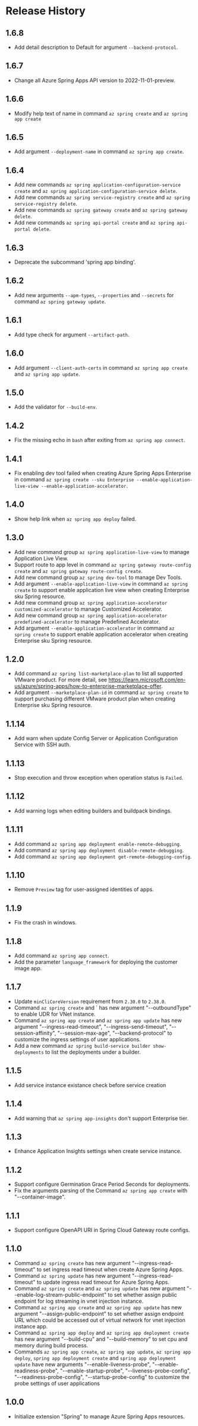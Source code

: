 Release History
===============
1.6.8
---
* Add detail description to Default for argument `--backend-protocol`.

1.6.7
---
* Change all Azure Spring Apps API version to 2022-11-01-preview.

1.6.6
---
* Modify help text of name in command `az spring create` and `az spring app create`

1.6.5
---
* Add argument `--deployment-name` in command `az spring app create`.

1.6.4
---
* Add new commands `az spring application-configuration-service create` and `az spring application-configuration-service delete`.
* Add new commands `az spring service-registry create` and `az spring service-registry delete`.
* Add new commands `az spring gateway create` and `az spring gateway delete`.
* Add new commands `az spring api-portal create` and `az spring api-portal delete`.

1.6.3
---
* Deprecate the subcommand 'spring app binding'.

1.6.2
---
* Add new arguments `--apm-types`, `--properties` and `--secrets` for command `az spring gateway update`.

1.6.1
---
* Add type check for argument `--artifact-path`.

1.6.0
---
* Add argument `--client-auth-certs` in command `az spring app create` and `az spring app update`.

1.5.0
---
* Add the validator for `--build-env`.

1.4.2
---
* Fix the missing echo in `bash` after exiting from `az spring app connect`.

1.4.1
---
* Fix enabling dev tool failed when creating Azure Spring Apps Enterprise in command `az spring create --sku Enterprise --enable-application-live-view --enable-application-accelerator`.

1.4.0
---
* Show help link when `az spring app deploy` failed.

1.3.0
---
* Add new command group `az spring application-live-view` to manage Application Live View.
* Support route to app level in command `az spring gateway route-config create` and `az spring gateway route-config create`.
* Add new command group `az spring dev-tool` to manage Dev Tools.
* Add argument `--enable-application-live-view` in command `az spring create` to support enable application live view when creating Enterprise sku Spring resource.
* Add new command group `az spring application-accelerator customized-accelerator` to manage Customized Accelerator.
* Add new command group `az spring application-accelerator predefined-accelerator` to manage Predefined Accelerator.
* Add argument `--enable-application-accelerator` in command `az spring create` to support enable application accelerator when creating Enterprise sku Spring resource.

1.2.0
---
* Add command `az spring list-marketplace-plan` to list all supported VMware product. For more detail, see https://learn.microsoft.com/en-us/azure/spring-apps/how-to-enterprise-marketplace-offer.
* Add argument `--marketplace-plan-id` in command `az spring create` to support purchasing different VMware product plan when creating Enterprise sku Spring resource.

1.1.14
---
* Add warn when update Config Server or Application Configuration Service with SSH auth.

1.1.13
---
* Stop execution and throw exception when operation status is `Failed`.

1.1.12
---
* Add warning logs when editing builders and buildpack bindings.

1.1.11
---
* Add command `az spring app deployment enable-remote-debugging`.
* Add command `az spring app deployment disable-remote-debugging`.
* Add command `az spring app deployment get-remote-debugging-config`.

1.1.10
---
* Remove `Preview` tag for user-assigned identities of apps.

1.1.9
---
* Fix the crash in windows.

1.1.8
---
* Add command `az spring app connect`.
* Add the parameter `language_framework` for deploying the customer image app.

1.1.7
---
* Update `minCliCoreVersion` requirement from `2.30.0` to `2.38.0`.
* Command `az spring create` and ` has new argument "--outboundType" to enable UDR for VNet instance.
* Command `az spring app create` and `az spring app update` has new argument "--ingress-read-timeout", "--ingress-send-timeout", "--session-affinity", "--session-max-age", "--backend-protocol" to customize the ingress settings of user applications.
* Add a new command `az spring build-service builder show-deployments` to list the deployments under a builder.

1.1.5
---
* Add service instance existance check before service creation

1.1.4
---
* Add warning that `az spring app-insights` don't support Enterprise tier.

1.1.3
---
* Enhance Application Insights settings when create service instance.

1.1.2
---
* Support configure Germination Grace Period Seconds for deployments.
* Fix the arguments parsing of the Command `az spring app create` with "--container-image".

1.1.1
---
* Support configure OpenAPI URI in Spring Cloud Gateway route configs.

1.1.0
---
* Command `az spring create` has new argument "--ingress-read-timeout" to set ingress read timeout when create Azure Spring Apps.
* Command `az spring update` has new argument "--ingress-read-timeout" to update ingress read timeout for Azure Spring Apps.
* Command `az spring create` and `az spring update` has new argument "--enable-log-stream-public-endpoint" to set whether assign public endpoint for log streaming in vnet injection instance.
* Command `az spring app create` and `az spring app update` has new argument "--assign-public-endpoint" to set whether assign endpoint URL which could be accessed out of virtual network for vnet injection instance app.
* Command `az spring app deploy` and `az spring app deployment create` has new argument "--build-cpu" and "--build-memory" to set cpu and memory during build process.
* Commands `az spring app create`, `az spring app update`, `az spring app deploy`, `spring app deployment create`
and `spring app deployment update` have new arguments "--enable-liveness-probe", "--enable-readiness-probe", "--enable-startup-probe", "--liveness-probe-config", "--readiness-probe-config", "--startup-probe-config" to customize the probe settings of user applications


1.0.0
---
* Initialize extension "Spring" to manage Azure Spring Apps resources.